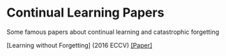 # Continual Learning Papers

Some famous papers about continual learning and catastrophic forgetting

[Learning without Forgetting] (2016 ECCV) [[Paper]](https://arxiv.org/abs/1606.09282)

